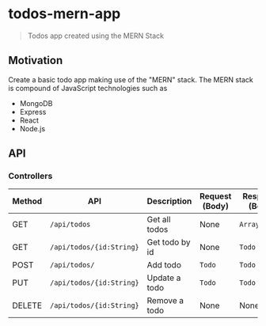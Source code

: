 # todos-mern-app
> Todos app created using the MERN Stack

## Motivation
Create a basic todo app making use of the "MERN" stack.
The MERN stack is compound of JavaScript technologies such as
- MongoDB
- Express
- React
- Node.js

## API

### Controllers

Method | API | Description | Request (Body) | Response (Body)
--- | --- | --- | --- | ---
GET | `/api/todos` | Get all todos | None | `Array<Todo>`
GET | `/api/todos/{id:String}` | Get todo by id | None | `Todo`
POST | `/api/todos/` | Add todo | `Todo` | `Todo`
PUT | `/api/todos/{id:String}` | Update a todo | `Todo` | `Todo`
DELETE | `/api/todos/{id:String}` | Remove a todo | None | None
